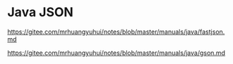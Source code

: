 # Java JSON

<https://gitee.com/mrhuangyuhui/notes/blob/master/manuals/java/fastjson.md>

<https://gitee.com/mrhuangyuhui/notes/blob/master/manuals/java/gson.md>